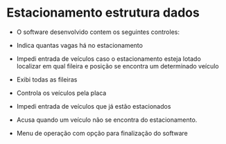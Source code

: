 # Estacionamento estrutura dados

- O software desenvolvido contem os seguintes controles:

- Indica quantas vagas há no estacionamento
- Impedi entrada de veículos caso o estacionamento esteja lotado localizar em qual fileira e posição se encontra um determinado veículo
- Exibi todas as fileiras
- Controla os veículos pela placa
- Impedi entrada de veículos que já estão estacionados
- Acusa quando um veículo não se encontra do estacionamento.
- Menu de operação com opção para finalização do software
